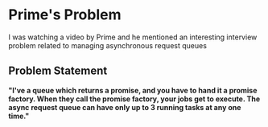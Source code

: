 # Prime's Problem

I was watching a video by Prime and he mentioned an interesting interview
problem related to managing asynchronous request queues

## Problem Statement
**"I've a queue which returns a promise, and you have to hand it a promise
factory. When they call the promise factory, your jobs get to execute. The
async request queue can have only up to 3 running tasks at any one time."**
